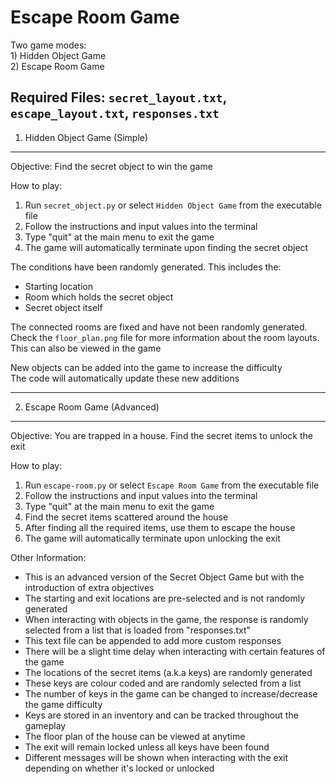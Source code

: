# Escape Room Game

Two game modes:  
    1) Hidden Object Game  
    2) Escape Room Game  

Required Files: `secret_layout.txt`, `escape_layout.txt`, `responses.txt`  
----------------------------------
1) Hidden Object Game  (Simple)
----------------------------------
Objective: Find the secret object to win the game  

How to play:  
1. Run `secret_object.py` or select `Hidden Object Game` from the executable file  
2. Follow the instructions and input values into the terminal  
3. Type "quit" at the main menu to exit the game  
4. The game will automatically terminate upon finding the secret object  

The conditions have been randomly generated. This includes the:  
-  Starting location  
-  Room which holds the secret object  
-  Secret object itself  

The connected rooms are fixed and have not been randomly generated.  
Check the `floor_plan.png` file for more information about the room layouts. This can also be viewed in the game  

New objects can be added into the game to increase the difficulty  
The code will automatically update these new additions  

----------------------------------
2) Escape Room Game (Advanced)
----------------------------------
Objective: You are trapped in a house. Find the secret items to unlock the exit  

How to play:  
1. Run `escape-room.py`  or select `Escape Room Game` from the executable file  
2. Follow the instructions and input values into the terminal  
3. Type "quit" at the main menu to exit the game  
4. Find the secret items scattered around the house  
5. After finding all the required items, use them to escape the house  
6. The game will automatically terminate upon unlocking the exit  

Other Information:  
- This is an advanced version of the Secret Object Game but with the introduction of extra objectives  
- The starting and exit locations are pre-selected and is not randomly generated  
- When interacting with objects in the game, the response is randomly selected from a list that is loaded from "responses.txt"  
- This text file can be appended to add more custom responses  
- There will be a slight time delay when interacting with certain features of the game
- The locations of the secret items (a.k.a keys) are randomly generated  
- These keys are colour coded and are randomly selected from a list  
- The number of keys in the game can be changed to increase/decrease the game difficulty  
- Keys are stored in an inventory and can be tracked throughout the gameplay  
- The floor plan of the house can be viewed at anytime  
- The exit will remain locked unless all keys have been found  
- Different messages will be shown when interacting with the exit depending on whether it's locked or unlocked  
